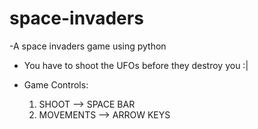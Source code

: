 # space-invaders
-A space invaders game using python

- You have to shoot the UFOs before they destroy you :|

- Game Controls:
  1. SHOOT            -->   SPACE BAR
  2. MOVEMENTS        -->   ARROW KEYS
